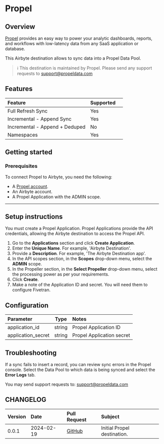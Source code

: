 # Propel

## Overview

[Propel](https://propeldata.com) provides an easy way to power your analytic dashboards, reports, and workflows with low-latency data from any SaaS application or database. 

This Airbyte destination allows to sync data into a Propel Data Pool.

 > ℹ️ This destination is maintained by Propel. Please send any support requests to support@propeldata.com

## Features

| Feature                        | Supported |     |
| :----------------------------- | :-------- | :-- |
| Full Refresh Sync              | Yes       |     |
| Incremental - Append Sync      | Yes       |     |
| Incremental - Append + Deduped | No        |     |
| Namespaces                     | Yes       |     |

## Getting started

### Prerequisites

To connect Propel to Airbyte, you need the following:

- A [Propel account](https://console.propeldata.com/get-started).
- An Airbyte account.
- A Propel Application with the ADMIN scope.

---

## Setup instructions

You must create a Propel Application. Propel Applications provide the API credentials, allowing the Airbyte destination to access the Propel API.

1. Go to the **Applications** section and click **Create Application**.
2. Enter the **Unique Name**. For example, 'Airbyte Destination'.
3. Provide a **Description**. For example, 'The Airbyte Destination app'.
4. In the API scopes section, in the **Scopes** drop-down menu, select the **ADMIN** scope.
5. In the Propeller section, in the **Select Propeller** drop-down menu, select the processing power as per your requirements.
6. Click **Create**.
7. Make a note of the Application ID and secret. You will need them to configure Fivetran.

## Configuration

| Parameter          |  Type  | Notes                     |
| :----------------- | :----: | :------------------------ |
| application_id     | string | Propel Application ID     |
| application_secret | string | Propel Application secret |

## Troubleshooting

If a sync fails to insert a record, you can review sync errors in the Propel console. Select the Data Pool to which data is being synced and select the **Error Logs** tab. 

You may send support requests to: support@propeldata.com

## CHANGELOG

| Version | Date       | Pull Request                                                       | Subject                     |
| :------ | :--------- | :----------------------------------------------------------------- | :-------------------------- |
| 0.0.1   | 2024-02-19 | [GitHub](https://github.com/propeldata/airbyte-destination/pull/1) | Initial Propel destination. |
